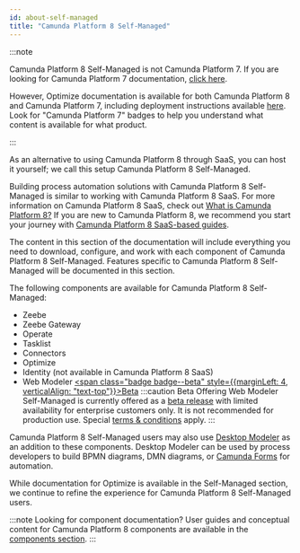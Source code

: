 ```yaml
---
id: about-self-managed
title: "Camunda Platform 8 Self-Managed"
---
```


:::note

Camunda Platform 8 Self-Managed is not Camunda Platform 7. If you are looking for Camunda Platform 7 documentation, [click here](https://docs.camunda.org).

However, Optimize documentation is available for both Camunda Platform 8 and Camunda Platform 7, including deployment instructions available [here]($optimize$/self-managed/optimize-deployment/install-and-start). Look for "Camunda Platform 7" badges to help you understand what content is available for what product.

:::

As an alternative to using Camunda Platform 8 through SaaS, you can host it yourself; we call this setup Camunda Platform 8 Self-Managed.

Building process automation solutions with Camunda Platform 8 Self-Managed is similar to working with Camunda Platform 8 SaaS. For more information on Camunda Platform 8 SaaS, check out [What is Camunda Platform 8?](../components/concepts/what-is-camunda-platform-8.md) If you are new to Camunda Platform 8, we recommend you start your journey with [Camunda Platform 8 SaaS-based guides](../../guides/).

The content in this section of the documentation will include everything you need to download, configure, and work with each component of Camunda Platform 8 Self-Managed. Features specific to Camunda Platform 8 Self-Managed will be documented in this section.

The following components are available for Camunda Platform 8 Self-Managed:

- Zeebe
- Zeebe Gateway
- Operate
- Tasklist
- Connectors
- Optimize
- Identity (not available in Camunda Platform 8 SaaS)
- Web Modeler [<span class="badge badge--beta" style={{marginLeft: 4, verticalAlign: "text-top"}}>Beta</span>](../../reference/early-access#beta)
  :::caution Beta Offering
  Web Modeler Self-Managed is currently offered as a [beta release](../../reference/early-access#beta)
  with limited availability for enterprise customers only. It is not recommended for production use.
  Special [terms & conditions](https://camunda.com/legal/terms/camunda-platform/camunda-platform-8-self-managed/) apply.
  :::

Camunda Platform 8 Self-Managed users may also use [Desktop Modeler](../../components/modeler/desktop-modeler/install-the-modeler) as an addition to these components. Desktop Modeler can be used by process developers to build BPMN diagrams, DMN diagrams, or [Camunda Forms](../guides/utilizing-forms.md) for automation.

While documentation for Optimize is available in the Self-Managed section, we continue to refine the experience for Camunda Platform 8 Self-Managed users.

:::note Looking for component documentation?
User guides and conceptual content for Camunda Platform 8 components are available in the [components section](./../../components).
:::
